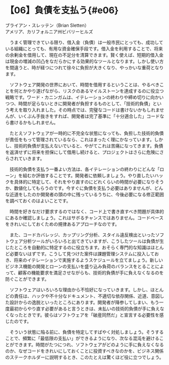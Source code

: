# 【06】負債を支払う{#e06}

<div class="author">ブライアン・スレッテン（Brian Sletten）</div>
<div class="author_address">アメリア、カリフォルニア州ビバリーヒルズ</div>

　うまく管理できている限り、借入金（負債）は一般市民にとっても、成功している組織にとっても、有用な資金確保手段です。借入金を利用することで、将来の余剰金を借用して、現在の不足分を清算できます。賢く使えば、短期的借入金は現金の増減の凹凸をなだらかにする効果的なツールとなります。しかし使い方を間違うと、時が経つにつれて徐々に負担が大きくなり、やっかいな重荷となります。

　ソフトウェア開発の世界において、時間を借用するということは、やるべきことを何とかやり遂げながら、リスクのあるマイルストーンを達成するのに役立つ戦略です。ワード・カニンガムは、イテレーションの終わりや締め切りに向かいつつ、時間が足らないときに開発者が負担するものとして、「技術的負債」という考えを取り入れました。その時点では、完璧なコードは書けないかもしれませんが、いくぶん手抜きをすれば、開発者は完了基準に「十分適合した」コードなら書けるかもしれません。

　たとえソフトウェアが一時的に不完全な状態になっても、負担した技術的負債が責任をもって管理されているなら、これはまったく理にかなっています。しかし、技術的負債が支払えないでいると、やがてこれは苦痛になってきます。負債を返済せずに将来を担保にして借用し続けると、プロジェクトはさらに危険にさらされていきます。

　技術的負債を支払う一番よい方法は、各イテレーションの終わりにどんな「ローン」を組むか評価することです。開発者に依頼しましょう。やり直したいハックを具体的に特定して、それをやり直すのにどれくらいの時間が必要になりそうか、数値化してもらうのです。今すぐに負債を支払う必要はありませんが、どんな近道をしたのか開発者の頭の中に残っているうちに、今後必要になる修正範囲を調べておくのはよいことです。

　時間を好きなだけ要求するのではなく、コード上で書き直すべき問題が具体的にあるか確認しましょう。これはサボるチャンスではありません。コードベースをきれいにしておくための規律あるアプローチなのです。

　また、コードカバレッジ、カップリング分析、スタイル違反検出といったソフトウェア分析ツールがいろいろと出てきていますが、こうしたツールは負債が生じたところを自動的に特定するのに役立ちます。おそらく専門的な知識はほとんど必要ないはずです。こうして見つけた案件は課題管理システムに投入しておき、将来のイテレーションで実施するようスケジュールを立てましょう。新しいビジネス機能の開発とローンの支払いを盛り込み負荷のバランスをとることによって、顧客の機能要求を満足させながらも、技術的負債が手に負えなくなるのを防ぐことができます。

　ソフトウェアはいろいろな理由から不恰好になっていきます。しかし、ほとんどの責任は、ハックや不十分なドキュメント、不適切な依存関係、近道、意図した設計からの逸脱といったところにあります。開発者が降参してしまい、もう一度最初からやり直す必要があると言うときは、未払いの技術的負債が手に負えなくなったときです。彼らはソフトウェアを「破産同然だ」と宣言する必要性を感じたのです。

　そういう状態に陥る前に、負債を特定してすばやく対処しましょう。そうすることで、頻繁に「最低限の支払い」ができるようになり、次なる混沌を避けることができます。時間がたつにつれ、ソフトウェアがどのように手に負えなくなるのか、なぜコードをきれいにしておくことに投資すべきなのかを、ビジネス関係のステークホルダーに説明するとき、このたとえは驚くほど役に立つでしょう。
